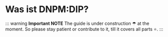# Was ist DNPM:DIP?

::: warning **Important NOTE**
The guide is under construction ☂ at the moment. So please stay patient or contribute to it, till it covers all parts ⭐.
:::
